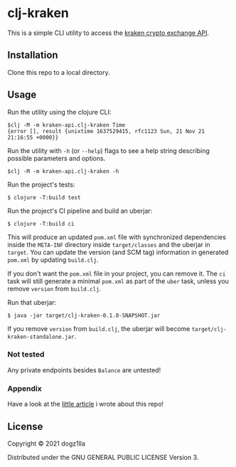 # clj-kraken

This is a simple CLI utility to access the 
[kraken crypto exchange API](https://docs.kraken.com/rest/).

## Installation

Clone this repo to a local directory.

## Usage

Run the utility using the clojure CLI:

    $clj -M -m kraken-api.clj-kraken Time
    {error [], result {unixtime 1637529415, rfc1123 Sun, 21 Nov 21 21:16:55 +0000}}

Run the utility with `-h` (or `--help`) flags to see a help string describing 
possible parameters and options.

    $clj -M -m kraken-api.clj-kraken -h

Run the project's tests:

    $ clojure -T:build test

Run the project's CI pipeline and build an uberjar:

    $ clojure -T:build ci

This will produce an updated `pom.xml` file with synchronized dependencies inside the `META-INF`
directory inside `target/classes` and the uberjar in `target`. You can update the version (and SCM tag)
information in generated `pom.xml` by updating `build.clj`.

If you don't want the `pom.xml` file in your project, you can remove it. The `ci` task will
still generate a minimal `pom.xml` as part of the `uber` task, unless you remove `version`
from `build.clj`.

Run that uberjar:

    $ java -jar target/clj-kraken-0.1.0-SNAPSHOT.jar

If you remove `version` from `build.clj`, the uberjar will become `target/clj-kraken-standalone.jar`.

### Not tested

Any private endpoints besides `Balance` are untested!

### Appendix

Have a look at the [little article](https://https://dogz1lla.xyz/kraken_api_client) i wrote about this repo!

## License

Copyright © 2021 dogz1lla

Distributed under the GNU GENERAL PUBLIC LICENSE Version 3.
